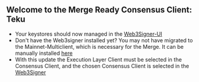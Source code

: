 ## Welcome to the Merge Ready Consensus Client: Teku

- Your keystores should now managed in the [Web3Signer-UI](http://ui.web3signer.dappnode?signer_url=http://web3signer.web3signer.dappnode:9000) 
- Don't have the Web3signer installed yet? You may not have migrated to the Mainnet-Multiclient, which is necessary for the Merge. It can be manually installed [here](http://my.dappnode/#/installer/web3signer.dnp.dappnode.eth)
- With this update the Execution Layer Client must be selected in the Consensus Client, and the chosen Consensus Client is selected in the [Web3Signer](http://my.dappnode/#/packages/web3signer.dnp.dappnode.eth/config)
